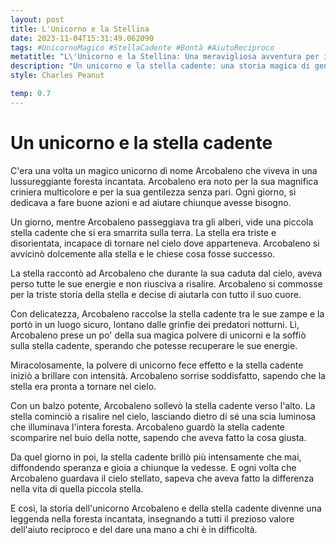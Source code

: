```yaml
---
layout: post
title: L'Unicorno e la Stellina
date: 2023-11-04T15:31:49.062090
tags: #UnicornoMagico #StellaCadente #Bontà #AiutoReciproco
metatitle: "L\'Unicorno e la Stellina: Una meravigliosa avventura per i bambini"
description: "Un unicorno e la stella cadente: una storia magica di gentilezza e aiuto reciproco nella foresta incantata. Scopri il valore prezioso dell'aiutare chi è in difficoltà e diffondere speranza e gioia. Leggi la leggenda dell'unicorno Arcobaleno e della stella cadente che ha illuminato l'intera foresta."
style: Charles Peanut

temp: 0.7
---
```

# Un unicorno e la stella cadente

C'era una volta un magico unicorno di nome Arcobaleno che viveva in una lussureggiante foresta incantata. Arcobaleno era noto per la sua magnifica criniera multicolore e per la sua gentilezza senza pari. Ogni giorno, si dedicava a fare buone azioni e ad aiutare chiunque avesse bisogno.

Un giorno, mentre Arcobaleno passeggiava tra gli alberi, vide una piccola stella cadente che si era smarrita sulla terra. La stella era triste e disorientata, incapace di tornare nel cielo dove apparteneva. Arcobaleno si avvicinò dolcemente alla stella e le chiese cosa fosse successo.

La stella raccontò ad Arcobaleno che durante la sua caduta dal cielo, aveva perso tutte le sue energie e non riusciva a risalire. Arcobaleno si commosse per la triste storia della stella e decise di aiutarla con tutto il suo cuore.

Con delicatezza, Arcobaleno raccolse la stella cadente tra le sue zampe e la portò in un luogo sicuro, lontano dalle grinfie dei predatori notturni. Lì, Arcobaleno prese un po' della sua magica polvere di unicorni e la soffiò sulla stella cadente, sperando che potesse recuperare le sue energie.

Miracolosamente, la polvere di unicorno fece effetto e la stella cadente iniziò a brillare con intensità. Arcobaleno sorrise soddisfatto, sapendo che la stella era pronta a tornare nel cielo.

Con un balzo potente, Arcobaleno sollevò la stella cadente verso l'alto. La stella cominciò a risalire nel cielo, lasciando dietro di sé una scia luminosa che illuminava l'intera foresta. Arcobaleno guardò la stella cadente scomparire nel buio della notte, sapendo che aveva fatto la cosa giusta.

Da quel giorno in poi, la stella cadente brillò più intensamente che mai, diffondendo speranza e gioia a chiunque la vedesse. E ogni volta che Arcobaleno guardava il cielo stellato, sapeva che aveva fatto la differenza nella vita di quella piccola stella.

E così, la storia dell'unicorno Arcobaleno e della stella cadente divenne una leggenda nella foresta incantata, insegnando a tutti il prezioso valore dell'aiuto reciproco e del dare una mano a chi è in difficoltà.

        